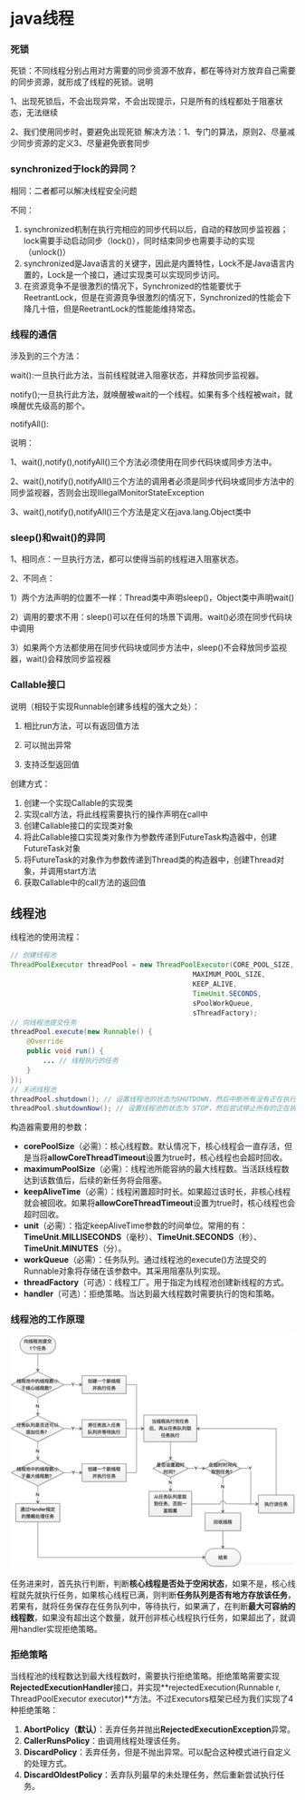 # java线程

### 死锁

死锁：不同线程分别占用对方需要的同步资源不放弃，都在等待对方放弃自己需要的同步资源，就形成了线程的死锁。说明

1、出现死锁后，不会出现异常，不会出现提示，只是所有的线程都处于阻塞状态，无法继续

2、我们使用同步时，要避免出现死锁
解决方法：1、专门的算法，原则2、尽量减少同步资源的定义3、尽量避免嵌套同步

### synchronized于lock的异同？

相同：二者都可以解决线程安全问题

不同：

1. synchronized机制在执行完相应的同步代码以后，自动的释放同步监视器；lock需要手动启动同步（lock()），同时结束同步也需要手动的实现（unlock()）
2. synchronized是Java语言的关键字，因此是内置特性，Lock不是Java语言内置的，Lock是一个接口，通过实现类可以实现同步访问。
3. 在资源竞争不是很激烈的情况下，Synchronized的性能要优于ReetrantLock，但是在资源竞争很激烈的情况下，Synchronized的性能会下降几十倍，但是ReetrantLock的性能能维持常态。

### 线程的通信

涉及到的三个方法：

wait():一旦执行此方法，当前线程就进入阻塞状态，并释放同步监视器。

notify();一旦执行此方法，就唤醒被wait的一个线程。如果有多个线程被wait，就唤醒优先级高的那个。

notifyAll():

说明：

1、wait(),notify(),notifyAll()三个方法必须使用在同步代码块或同步方法中。

2、wait(),notify(),notifyAll()三个方法的调用者必须是同步代码块或同步方法中的同步监视器，否则会出现IllegalMonitorStateException

3、wait(),notify(),notifyAll()三个方法是定义在java.lang.Object类中

### sleep()和wait()的异同

1、相同点：一旦执行方法，都可以使得当前的线程进入阻塞状态。

2、不同点：

1）两个方法声明的位置不一样：Thread类中声明sleep()，Object类中声明wait()

2）调用的要求不用：sleep()可以在任何的场景下调用。wait()必须在同步代码块中调用

3）如果两个方法都使用在同步代码块或同步方法中，sleep()不会释放同步监视器，wait()会释放同步监视器

### Callable接口

说明（相较于实现Runnable创建多线程的强大之处）：

1. 相比run方法，可以有返回值方法

2. 可以抛出异常

3. 支持泛型返回值

创建方式：

1. 创建一个实现Callable的实现类
2. 实现call方法，将此线程需要执行的操作声明在call中
3. 创建Callable接口的实现类对象
4. 将此Callable接口实现类对象作为参数传递到FutureTask构造器中，创建FutureTask对象
5. 将FutureTask的对象作为参数传递到Thread类的构造器中，创建Thread对象，并调用start方法
6. 获取Callable中的call方法的返回值

## 线程池

线程池的使用流程：

```java
// 创建线程池
ThreadPoolExecutor threadPool = new ThreadPoolExecutor(CORE_POOL_SIZE,
                                             MAXIMUM_POOL_SIZE,
                                             KEEP_ALIVE,
                                             TimeUnit.SECONDS,
                                             sPoolWorkQueue,
                                             sThreadFactory);
// 向线程池提交任务
threadPool.execute(new Runnable() {
    @Override
    public void run() {
        ... // 线程执行的任务
    }
});
// 关闭线程池
threadPool.shutdown(); // 设置线程池的状态为SHUTDOWN，然后中断所有没有正在执行任务的线程
threadPool.shutdownNow(); // 设置线程池的状态为 STOP，然后尝试停止所有的正在执行或暂停任务的线程，并返回等待执行任务的列表
```

构造器需要用的参数：

- **corePoolSize**（必需）：核心线程数。默认情况下，核心线程会一直存活，但是当将**allowCoreThreadTimeout**设置为true时，核心线程也会超时回收。
- **maximumPoolSize**（必需）：线程池所能容纳的最大线程数。当活跃线程数达到该数值后，后续的新任务将会阻塞。
- **keepAliveTime**（必需）：线程闲置超时时长。如果超过该时长，非核心线程就会被回收。如果将**allowCoreThreadTimeout**设置为true时，核心线程也会超时回收。
- **unit**（必需）：指定keepAliveTime参数的时间单位。常用的有：**TimeUnit.MILLISECONDS**（毫秒）、**TimeUnit.SECONDS**（秒）、**TimeUnit.MINUTES**（分）。
- **workQueue**（必需）：任务队列。通过线程池的execute()方法提交的Runnable对象将存储在该参数中。其采用阻塞队列实现。
- **threadFactory**（可选）：线程工厂。用于指定为线程池创建新线程的方式。
- **handler**（可选）：拒绝策略。当达到最大线程数时需要执行的饱和策略。

### 线程池的工作原理

![](../Fig/线程池工作原理.png)

​		任务进来时，首先执行判断，判断**核心线程是否处于空闲状态**，如果不是，核心线程就先就执行任务，如果核心线程已满，则判断**任务队列是否有地方存放该任务**，若果有，就将任务保存在任务队列中，等待执行，如果满了，在判断**最大可容纳的线程数**，如果没有超出这个数量，就开创非核心线程执行任务，如果超出了，就调用handler实现拒绝策略。

### 拒绝策略

​		当线程池的线程数达到最大线程数时，需要执行拒绝策略。拒绝策略需要实现**RejectedExecutionHandler**接口，并实现**rejectedExecution(Runnable r, ThreadPoolExecutor executor)**方法。不过Executors框架已经为我们实现了4种拒绝策略：

1. **AbortPolicy（默认）**：丢弃任务并抛出**RejectedExecutionException**异常。
2. **CallerRunsPolicy**：由调用线程处理该任务。
3. **DiscardPolicy**：丢弃任务，但是不抛出异常。可以配合这种模式进行自定义的处理方式。
4. **DiscardOldestPolicy**：丢弃队列最早的未处理任务，然后重新尝试执行任务。

